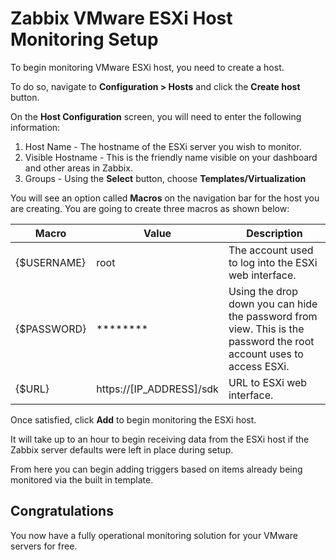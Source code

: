 # Zabbix VMware ESXi Host Monitoring Setup

To begin monitoring VMware ESXi host, you need to create a host.

To do so, navigate to **Configuration > Hosts** and click the **Create host** button.

On the **Host Configuration** screen, you will need to enter the following information:

1. Host Name - The hostname of the ESXi server you wish to monitor.
2. Visible Hostname - This is the friendly name visible on your dashboard and other areas in Zabbix.
3. Groups - Using the **Select** button, choose **Templates/Virtualization**

You will see an option called **Macros** on the navigation bar for the host you are creating. You are going to create three macros as shown below:

Macro | Value | Description
---------|----------|---------
 {$USERNAME} | root | The account used to log into the ESXi web interface.
 {$PASSWORD} | ******** | Using the drop down you can hide the password from view. This is the password the root account uses to access ESXi.
 {$URL} | https://[IP_ADDRESS]/sdk | URL to ESXi web interface.

 Once satisfied, click **Add** to begin monitoring the ESXi host.

It will take up to an hour to begin receiving data from the ESXi host if the Zabbix server defaults were left in place during setup.

From here you can begin adding triggers based on items already being monitored via the built in template.

## Congratulations

You now have a fully operational monitoring solution for your VMware servers for free.
